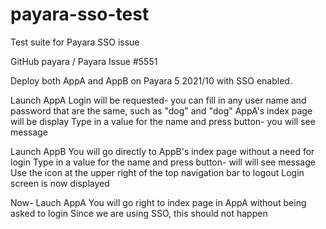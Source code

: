 # payara-sso-test
Test suite for Payara SSO issue

GitHub payara / Payara Issue #5551

Deploy both AppA and AppB on Payara 5 2021/10 with SSO enabled.

Launch AppA
Login will be requested- you can fill in any user name and password that are the same, such as "dog" and "dog"
AppA's index page will be display
Type in a value for the name and press button- you will see message

Launch AppB
You will go directly to AppB's index page without a need for login
Type in a value for the name and press button- will will see message
Use the icon at the upper right of the top navigation bar to logout
Login screen is now displayed

Now- Lauch AppA
You will go right to index page in AppA without being asked to login
Since we are using SSO, this should not happen
